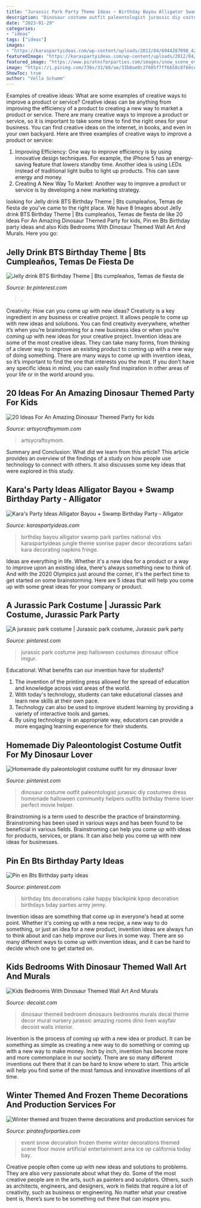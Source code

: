 ```yaml
---
title: "Jurassic Park Party Theme Ideas ~ Birthday Bayou Alligator Swamp Park Parties National Vbs Karaspartyideas Jungle Theme Sonrise Paper Decor Decorations Safari Kara Decorating Napkins Fringe"
description: "Dinosaur costume outfit paleontologist jurassic diy costumes dress homemade halloween community helpers outfits birthday theme lover perfect movie helper"
date: "2023-01-29"
categories:
- "ideas"
tags: ["ideas"]
images:
- "https://karaspartyideas.com/wp-content/uploads/2012/04/6944287098_42f615aa90_b.jpg"
featuredImage: "https://karaspartyideas.com/wp-content/uploads/2012/04/6944287098_42f615aa90_b.jpg"
featured_image: "https://www.piratesforparties.com/images/snow_scene_event_decoration.jpg"
image: "https://i.pinimg.com/736x/33/b0/ae/33b0ae0c2f605f7ff6658c8f60cef79a--dinosaur-birthday-dinosaur-party.jpg"
ShowToc: true
author: "Vella Schumm"
---
```



Examples of creative ideas: What are some examples of creative ways to improve a product or service?
Creative ideas can be anything from improving the efficiency of a product to creating a new way to market a product or service. There are many creative ways to improve a product or service, so it is important to take some time to find the right ones for your business. You can find creative ideas on the internet, in books, and even in your own backyard. Here are three examples of creative ways to improve a product or service: 
1. Improving Efficiency: One way to improve efficiency is by using innovative design techniques. For example, the iPhone 5 has an energy-saving feature that lowers standby time. Another idea is using LEDs instead of traditional light bulbs to light up products. This can save energy and money. 
2. Creating A New Way To Market: Another way to improve a product or service is by developing a new marketing strategy.

	

		
looking for Jelly drink BTS Birthday Theme | Bts cumpleaños, Temas de fiesta de you've came to the right place. We have 8 Images about Jelly drink BTS Birthday Theme | Bts cumpleaños, Temas de fiesta de like 20 Ideas For An Amazing Dinosaur Themed Party for kids, Pin en Bts Birthday party ideas and also Kids Bedrooms With Dinosaur Themed Wall Art And Murals. Here you go:
		
    
## Jelly Drink BTS Birthday Theme | Bts Cumpleaños, Temas De Fiesta De

<img loading=lazy src="https://i.pinimg.com/736x/e4/0a/82/e40a82c2192dccb6c8511bc728d4d5e4.jpg" onerror="this.onerror=null;this.src='https://tse3.mm.bing.net/th?id=OIP.p6ftshc1y8MzLYSZaMV0JwHaPP&amp;pid=15.1';" alt="Jelly drink BTS Birthday Theme | Bts cumpleaños, Temas de fiesta de">

_Source: br.pinterest.com_

>. 

	

Creativity: How can you come up with new ideas?
Creativity is a key ingredient in any business or creative project. It allows people to come up with new ideas and solutions. You can find creativity everywhere, whether it’s when you’re brainstorming for a new business idea or when you’re coming up with new ideas for your creative project.
Invention ideas are some of the most creative ideas. They can take many forms, from thinking of a clever way to improve an existing product to coming up with a new way of doing something. There are many ways to come up with invention ideas, so it’s important to find the one that interests you the most. If you don’t have any specific ideas in mind, you can easily find inspiration in other areas of your life or in the world around you.

    
## 20 Ideas For An Amazing Dinosaur Themed Party For Kids

<img loading=lazy src="https://i1.wp.com/artsycraftsymom.com/content/uploads/2017/09/20-Ideas-For-An-Amazing-Dinosaur-Themed-Party-for-kids-pin.jpg?fit=700%2C1000&amp;ssl=1" onerror="this.onerror=null;this.src='https://tse1.mm.bing.net/th?id=OIP.MyvnZv0boAmIIndsDlKK_gHaKl&amp;pid=15.1';" alt="20 Ideas For An Amazing Dinosaur Themed Party for kids">

_Source: artsycraftsymom.com_

>artsycraftsymom. 

	

Summary and Conclusion: What did we learn from this article?
This article provides an overview of the findings of a study on how people use technology to connect with others. It also discusses some key ideas that were explored in this study.

    
## Kara&#039;s Party Ideas Alligator Bayou + Swamp Birthday Party - Alligator

<img loading=lazy src="https://karaspartyideas.com/wp-content/uploads/2012/04/6944287098_42f615aa90_b.jpg" onerror="this.onerror=null;this.src='https://tse4.mm.bing.net/th?id=OIP.s8AuGhLPjoqj5IN5UovCvgHaLH&amp;pid=15.1';" alt="Kara&#039;s Party Ideas Alligator Bayou + Swamp Birthday Party - Alligator">

_Source: karaspartyideas.com_

>birthday bayou alligator swamp park parties national vbs karaspartyideas jungle theme sonrise paper decor decorations safari kara decorating napkins fringe. 

	

Ideas are everything in life. Whether it's a new idea for a product or a way to improve upon an existing idea, there's always something new to think of. And with the 2020 Olympics just around the corner, it's the perfect time to get started on some brainstorming. Here are 5 ideas that will help you come up with some great ideas for your company or product.

    
## A Jurassic Park Costume | Jurassic Park Costume, Jurassic Park Party

<img loading=lazy src="https://i.pinimg.com/736x/49/3a/59/493a59f829d96135409c22e8a69ae8e5.jpg" onerror="this.onerror=null;this.src='https://tse2.mm.bing.net/th?id=OIP.xpKrIFxG7T8IXZ6lnwPRCgHaJ3&amp;pid=15.1';" alt="A jurassic park costume | Jurassic park costume, Jurassic park party">

_Source: pinterest.com_

>jurassic park costume jeep halloween costumes dinosaur office imgur. 

	

Educational: What benefits can our invention have for students?
1. The invention of the printing press allowed for the spread of education and knowledge across vast areas of the world.
2. With today's technology, students can take educational classes and learn new skills at their own pace.
3. Technology can also be used to improve student learning by providing a variety of interactive tools and games.
4. By using technology in an appropriate way, educators can provide a more engaging learning experience for their students.

    
## Homemade Diy Paleontologist Costume Outfit For My Dinosaur Lover

<img loading=lazy src="https://i.pinimg.com/736x/33/b0/ae/33b0ae0c2f605f7ff6658c8f60cef79a--dinosaur-birthday-dinosaur-party.jpg" onerror="this.onerror=null;this.src='https://tse2.mm.bing.net/th?id=OIP.BgzfB9-B5joCO0-RYSGIDQHaNI&amp;pid=15.1';" alt="Homemade diy paleontologist costume outfit for my dinosaur lover">

_Source: pinterest.com_

>dinosaur costume outfit paleontologist jurassic diy costumes dress homemade halloween community helpers outfits birthday theme lover perfect movie helper. 

	

Brainstroming is a term used to describe the practice of brainstorming. Brainstroming has been used in various ways and has been found to be beneficial in various fields. Brainstroming can help you come up with ideas for products, services, or plans. It can also help you come up with new ideas for businesses.

    
## Pin En Bts Birthday Party Ideas

<img loading=lazy src="https://i.pinimg.com/736x/2e/ca/11/2eca11cab0735ed791590839d1f8d5c9.jpg" onerror="this.onerror=null;this.src='https://tse1.mm.bing.net/th?id=OIP.hexxhC_cL68TFFIm1224IgHaJ3&amp;pid=15.1';" alt="Pin en Bts Birthday party ideas">

_Source: pinterest.com_

>birthday bts decorations cake happy blackpink kpop decoration birthdays bday parties army jenny. 

	

Invention ideas are something that come up in everyone's head at some point. Whether it's coming up with a new recipe, a new way to do something, or just an idea for a new product, invention ideas are always fun to think about and can help improve our lives in some way. There are so many different ways to come up with invention ideas, and it can be hard to decide which one to get started on.

    
## Kids Bedrooms With Dinosaur Themed Wall Art And Murals

<img loading=lazy src="https://cdn.decoist.com/wp-content/uploads/2014/05/Amazing-bedroom-brings-alive-the-Jurassic-age-with-the-Dinosaur-themed-wall-art.jpg" onerror="this.onerror=null;this.src='https://tse2.mm.bing.net/th?id=OIP.ODuylqyqWYVY2s9r7kINwwHaHp&amp;pid=15.1';" alt="Kids Bedrooms With Dinosaur Themed Wall Art And Murals">

_Source: decoist.com_

>dinosaur themed bedroom dinosaurs bedrooms murals decal theme decor mural nursery jurassic amazing rooms dino liven wayfair decoist walls interior. 

	

Invention is the process of coming up with a new idea or product. It can be something as simple as creating a new way to do something or coming up with a new way to make money. Inch by inch, invention has become more and more commonplace in our society. There are so many different inventions out there that it can be hard to know where to start. This article will help you find some of the most famous and innovative inventions of all time.

    
## Winter Themed And Frozen Theme Decorations And Production Services For

<img loading=lazy src="https://www.piratesforparties.com/images/snow_scene_event_decoration.jpg" onerror="this.onerror=null;this.src='https://tse1.mm.bing.net/th?id=OIP.PP7ovIsHIRpqLw-8jjY7mQHaEX&amp;pid=15.1';" alt="Winter themed and frozen theme decorations and production services for">

_Source: piratesforparties.com_

>event snow decoration frozen theme winter decorations themed scene floor movie artificial entertainment area ice op california today bay. 

	

Creative people often come up with new ideas and solutions to problems. They are also very passionate about what they do. Some of the most creative people are in the arts, such as painters and sculptors. Others, such as architects, engineers, and designers, work in fields that require a lot of creativity, such as business or engineering. No matter what your creative bent is, there’s sure to be something out there that can inspire you.

